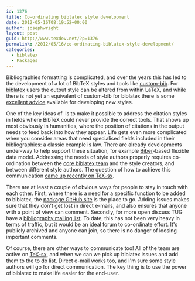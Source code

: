 ```yaml
---
id: 1376
title: Co-ordinating biblatex style development
date: 2012-05-16T08:19:52+00:00
author: josephwright
layout: post
guid: http://www.texdev.net/?p=1376
permalink: /2012/05/16/co-ordinating-biblatex-style-development/
categories:
  - biblatex
  - Packages
---
```

Bibliographies formatting is complicated, and over the years this has led to the development of a lot of BibTeX styles and tools like <a href="http://ctan.org/pkg/custom-bib">custom-bib</a>. For <a href="http://ctan.org/pkg/biblatex">biblatex</a> users the output style can be altered from within LaTeX, and while there is not yet an equivalent of custom-bib for biblatex there is some <a href="http://tex.stackexchange.com/a/13076/73">excellent advice</a> available for developing new styles.

One of the key ideas of  is to make it possible to address the citation styles in fields where BibTeX could never provide the correct tools. That shows up most obviously in humanities, where the position of citations in the output needs to feed back into how they appear. Life gets even more complicated when you consider areas that need specialised fields included in their bibliographies: a classic example is law. There are already developments under-way to help support these situation, for example <a href="http://biblatex-biber.sourceforge.net/">Biber</a>-based flexible data model. Addressing the needs of style authors properly requires co-ordination between the <a title="biblatex: A team to continue the work" href="http://www.texdev.net/2012/04/23/biblatex-a-team-to-continue-the-work/">core biblatex team</a> and the style creators, and between different style authors. The question of how to achieve this communication <a href="http://tex.stackexchange.com/q/55235/73">came up recently on TeX-sx</a>.

There are at least a couple of obvious ways for people to stay in touch with each other. First, where there is a need for a specific function to be added to biblatex, the <a href="https://github.com/plk/biblatex/">package GitHub site</a> is the place to go. Adding issues makes sure that they don't get lost in direct e-mails, and also ensures that anyone with a point of view can comment. Secondly, for more open discuss TUG have a <a href="http://tug.org/mailman/listinfo/biblio">bibliography mailing list</a>. To date, this has not been very heavy in terms of traffic, but it would be an ideal forum to co-ordinate effort. It's publicly archived and anyone can join, so there is no danger of loosing important comments.

Of course, there are other ways to communicate too! All of the team are active on <a href="http://tex.stackexchange.com">TeX-sx</a>, and when we can we pick up biblatex issues and add them to the to do list. Direct e-mail works too, and I'm sure some style authors will go for direct communication. The key thing is to use the power of biblatex to make life easier for the end-user.
